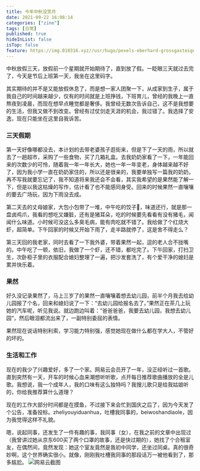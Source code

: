 ```yaml
---
title: 今年中秋没赏月
date: 2021-09-22 16:08:14
categories: ["zine"] 
tags: [日常]
published: true
hideInList: false
isTop: false
feature: https://img.010316.xyz//usr/hugo/pexels-eberhard-grossgasteiger-1428277.jpg
---
```

中秋放假三天，放假前一个星期就开始期待了，直到放了假。一眨眼三天就过去完了，今天是节后上班第一天，我坐在这里码字。

其实期待的并不是又能放假休息了，而是想一家人团聚一下，从成家到生子，属于我自己的时间越来越少，仅有的时间就是上班挣钱，下班育儿，曾经的我晚上一直熬夜到凌晨，而现在想早点睡觉都是奢侈。我曾经无数次告诉自己，这不是我想要的生活，但我又做不到改变。曾经有过仗剑走天涯的机会，我过错了。我选择了安逸，现在只能坐在这里自我诉苦。

### 三天假期

第一天好像哪都没去，本计划的去带老婆孩子逛街来，但是下了一天的雨，所以就去了一趟超市，采购了一些食物，买了几箱礼盒。去我奶奶家看了一下，一年能回来的次数少的可怜，随着我一年一年长大，她也一年一年变老，身体越来越不好了，因为我小学一直在奶奶家住的，所以还是很亲的，我要单独写一篇我的奶奶，再不写我就要忘记了，我不知道将来我还会不会看，其实我希望的是果然能了解一下，但是以我这枯燥的写作，估计看了也不能感同身受。回来的时候果然一直嚷嚷的要去广场玩，因为下雨没去成。

第二天去的丈母娘家，大包小包带了一堆，中午吃的饺子🥟，味道还行，就是那一盘卤鸡爪，我看的想吃又嫌脏，还有是猪耳朵，吃的时候要先看看有没有猪毛，闻闻什么味道。小时候可没这么多臭毛病，能有肉吃就不错了。我给做了个红烧大虾，超简单。下午回家的时候又开始下雨了，走半路就停了，这是舍不得走么？

第三天回的我老家，同时去看了一下我外婆，带着果然一起，逗的老人合不拢嘴的。中午吃了一顿，依旧，我做了一个虾，还不错，都吃完了。下午回家，打扫卫生，次卧柜子里的衣服配合媳妇整理了一遍，把沙发套洗了，有个爱干净的媳妇是累并快乐着。

### 果然

好久没记录果然了，马上三岁了的果然一直嚷嚷着想去幼儿园，前半个月我去给幼儿园报了个名，回来和媳妇说了一下：“去幼儿园给报名去了。”果然正在茶几上玩她的汽车呢，听见我说。就边跑边叫着：”爸爸爸爸，我要去幼儿园，我想去幼儿园“，然后眼泪都流出来了，一副特别委屈的表情。

果然现在说话特别利索，学习能力特别强，感觉她现在做什么都在学大人，不管好的坏的。

### 生活和工作

现在的我少了兴趣爱好，多了一个家。网易云会员开了一年，没正经听过一首歌。直到突然有一天，开车的时候心血来潮想听听歌，点开每日推荐歌曲播放的全是儿歌。我想说，我一个成年人，我的口味有这么独特吗？我搜儿歌只是给我姑娘听的，你给我推荐算什么道理？

现在的工作大部分时间都是在摸鱼，不过接下来会忙到国庆之后了，因为今天发了个公告，准备投标。zheliyouyiduanhua，吐槽我同事的，beiwoshandiaole，因为我觉得这样不礼貌。

嗯，说起同事，还发生了一件有趣的事，我同事（女），在我之前的文章中出现过（我曾讲过她从京东600买了两个口罩的故事，还是快过期的），她找了个合租室友，在偶然间，竟然发现：她这个室友竟然是我初中同学，还坐过同桌。真的很奇妙啊，这个世界确实很小。就像，刚刚我吐槽我同事的那段话万一被他看到了，那多尴尬。
![网易云截图](https://img.010316.xyz//usr/hugo/image-20210922155106131.png)